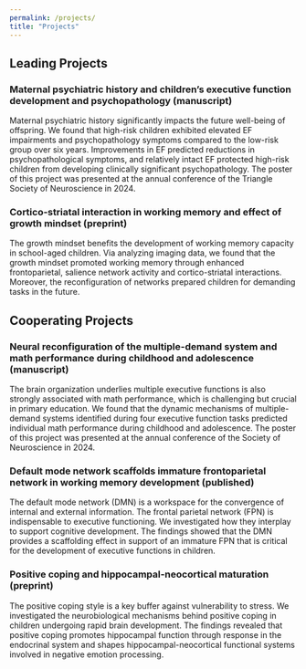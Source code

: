 ```yaml
---
permalink: /projects/
title: "Projects"
---
```


## Leading Projects
### Maternal psychiatric history and children’s executive function development and psychopathology (manuscript)
Maternal psychiatric history significantly impacts the future well-being of offspring. We found that high-risk children exhibited elevated EF impairments and psychopathology symptoms compared to the low-risk group over six years. Improvements in EF predicted reductions in psychopathological symptoms, and relatively intact EF protected high-risk children from developing clinically significant psychopathology. The poster of this project was presented at the annual conference of the Triangle Society of Neuroscience in 2024.
  
### Cortico-striatal interaction in working memory and effect of growth mindset (preprint)
The growth mindset benefits the development of working memory capacity in school-aged children. Via analyzing imaging data, we found that the growth mindset promoted working memory through enhanced frontoparietal, salience network activity and cortico-striatal interactions. Moreover, the reconfiguration of networks prepared children for demanding tasks in the future.

## Cooperating Projects
### Neural reconfiguration of the multiple-demand system and math performance during childhood and adolescence (manuscript)
The brain organization underlies multiple executive functions is also strongly associated with math performance, which is challenging but crucial in primary education. We found that the dynamic mechanisms of multiple-demand systems identified during four executive function tasks predicted individual math performance during childhood and adolescence. The poster of this project was presented at the annual conference of the Society of Neuroscience in 2024.

### Default mode network scaffolds immature frontoparietal network in working memory development (published)
The default mode network (DMN) is a workspace for the convergence of internal and external information. The frontal parietal network (FPN) is indispensable to executive functioning. We investigated how they interplay to support cognitive development. The findings showed that the DMN provides a scaffolding effect in support of an immature FPN that is critical for the development of executive functions in children.

### Positive coping and hippocampal-neocortical maturation (preprint)
The positive coping style is a key buffer against vulnerability to stress. We investigated the neurobiological mechanisms behind positive coping in children undergoing rapid brain development. The findings revealed that positive coping promotes hippocampal function through response in the endocrinal system and shapes hippocampal-neocortical functional systems involved in negative emotion processing.
